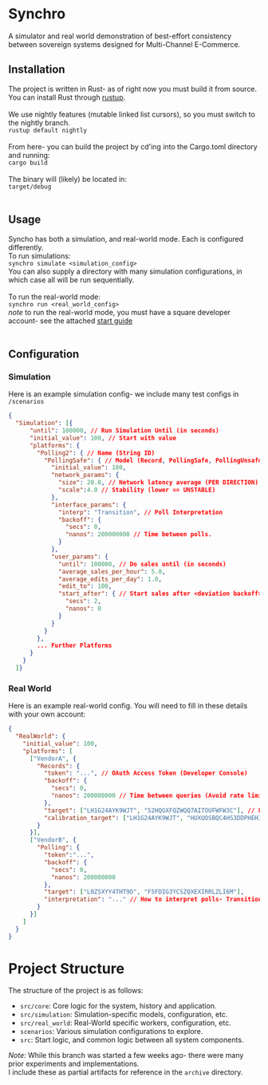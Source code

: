 # Synchro
A simulator and real world demonstration of best-effort consistency between sovereign systems designed for Multi-Channel E-Commerce.


## Installation
The project is written in Rust- as of right now you must build it from source.\
You can install Rust through [rustup](rustup.rs).\
<br>
We use nightly features (mutable linked list cursors), so you must switch to the nightly branch.\
`rustup default nightly`\
<br>
From here- you can build the project by cd'ing into the Cargo.toml directory and running:\
`cargo build`\
<br>
The binary will (likely) be located in:\
`target/debug`\
<br>
## Usage
Syncho has both a simulation, and real-world mode. Each is configured differently.\
To run simulations:\
`synchro simulate <simulation_config>`\
You can also supply a directory with many simulation configurations, in which case all will be run sequentially.\
<br>
To run the real-world mode:\
`synchro run <real_world_config>`\
*note* to run the real-world mode, you must have a square developer account- see the attached [start guide](START_GUIDE/START_GUIDE.md)\
<br>
## Configuration
### Simulation
Here is an example simulation config- we include many test configs in `/scenarios`
```json
{
  "Simulation": [{
      "until": 100000, // Run Simulation Until (in seconds)
      "initial_value": 100, // Start with value
      "platforms": {
        "Polling2": { // Name (String ID)
          "PollingSafe": { // Model (Record, PollingSafe, PollingUnsafe)
            "initial_value": 100,
            "network_params": {
              "size": 20.0, // Network latency average (PER DIRECTION)
              "scale":4.0 // Stability (lower == UNSTABLE)
            },
            "interface_params": {
              "interp": "Transition", // Poll Interpretation
              "backoff": {
                "secs": 0,
                "nanos": 200000000 // Time between polls.
              }
            },
            "user_params": {
              "until": 100000, // Do sales until (in seconds)
              "average_sales_per_hour": 5.0,
              "average_edits_per_day": 1.0,
              "edit_to": 100,
              "start_after": { // Start sales after <deviation backoff>
                "secs": 2,
                "nanos": 0
              }
            }
          }
        },
        ... Further Platforms
      }
    }
  ]}
```

### Real World
Here is an example real-world config. You will need to fill in these details with your own account:
```json
{
  "RealWorld": {
    "initial_value": 100,
    "platforms": [
      ["VendorA", {
        "Records": {
          "token": "...", // OAuth Access Token (Developer Console)
          "backoff": {
            "secs": 0,
            "nanos": 200000000 // Time between queries (Avoid rate limits)
          },
          "target": ["LH1G24AYK9WJT", "52HQGXFQZWQQ7AITOUFWFW3C"], // Location ID, Catalog Object ID - the product to sync
          "calibration_target": ["LH1G24AYK9WJT", "HUXUOSBQC4HS3DDPHEH3RTXP"] // Ditto- sacrificial product for deviation calculations.
        }
      }],
      ["VendorB", {
        "Polling": {
          "token":"...",
          "backoff": {
            "secs": 0,
            "nanos": 200000000
          },
          "target": ["L0ZSXYY4THT9D", "F5FDIG3YCSZQXEXIRRLZLI6M"],
          "interpretation": "..." // How to interpret polls- Transition, Mutation, or Assignment
        }
      }]
    ]
  }
}
```
# Project Structure
The structure of the project is as follows:
- `src/core`: Core logic for the system, history and application.
- `src/simulation`: Simulation-specific models, configuration, etc.
- `src/real_world`: Real-World specific workers, configuration, etc.
- `scenarios`: Various simulation configurations to explore.
- `src`: Start logic, and common logic between all system components.

*Note:* While this branch was started a few weeks ago- there were many prior experiments and implementations.\
I include these as partial artifacts for reference in the `archive` directory.


